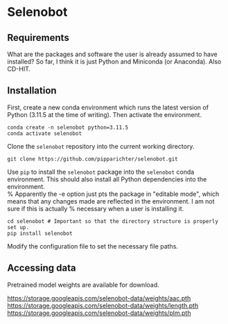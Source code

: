 # Selenobot

## Requirements
What are the packages and software the user is already assumed to have installed? So far, I think it is just Python and Miniconda (or Anaconda). Also CD-HIT. 

## Installation

First, create a new conda environment which runs the latest version of Python (3.11.5 at the time of writing). Then activate the environment. 
```
conda create -n selenobot python=3.11.5
conda activate selenobot
```
Clone the `selenobot` repository into the current working directory. 
```
git clone https://github.com/pipparichter/selenobot.git
```
Use `pip` to install the `selenobot` package into the `selenobot` conda environment. This should also install all Python dependencies into the environment.  
% Apparently the -e option just pts the package in "editable mode", which means that any changes made are reflected in the environment. I am not sure if this is actually 
% necessary when a user is installing it. 
```
cd selenobot # Important so that the directory structure is properly set up. 
pip install selenobot
```
Modify the configuration file to set the necessary file paths. 

## Accessing data

Pretrained model weights are available for download. 

https://storage.googleapis.com/selenobot-data/weights/aac.pth
https://storage.googleapis.com/selenobot-data/weights/length.pth 
https://storage.googleapis.com/selenobot-data/weights/plm.pth 
